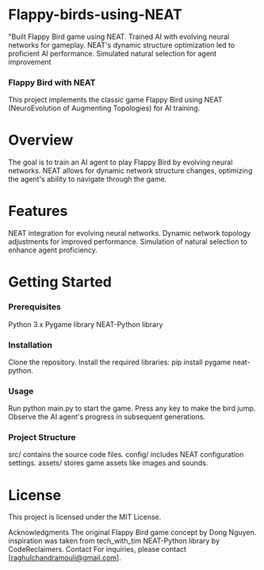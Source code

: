 # Flappy-birds-using-NEAT
"Built Flappy Bird game using NEAT. Trained AI with evolving neural networks for gameplay. NEAT's dynamic structure optimization led to proficient AI performance. Simulated natural selection for agent improvement



### Flappy Bird with NEAT
This project implements the classic game Flappy Bird using NEAT (NeuroEvolution of Augmenting Topologies) for AI training.

# Overview
The goal is to train an AI agent to play Flappy Bird by evolving neural networks. NEAT allows for dynamic network structure changes, optimizing the agent's ability to navigate through the game.

# Features
NEAT integration for evolving neural networks.
Dynamic network topology adjustments for improved performance.
Simulation of natural selection to enhance agent proficiency.
# Getting Started
### Prerequisites
Python 3.x
Pygame library
NEAT-Python library
### Installation
Clone the repository.
Install the required libraries: pip install pygame neat-python.
### Usage
Run python main.py to start the game.
Press any key to make the bird jump.
Observe the AI agent's progress in subsequent generations.
### Project Structure
src/ contains the source code files.
config/ includes NEAT configuration settings.
assets/ stores game assets like images and sounds.

# License
This project is licensed under the MIT License.

Acknowledgments
The original Flappy Bird game concept by Dong Nguyen.
inspiration was taken from tech_with_tim
NEAT-Python library by CodeReclaimers.
Contact
For inquiries, please contact [raghulchandramouli@gmail.com].
